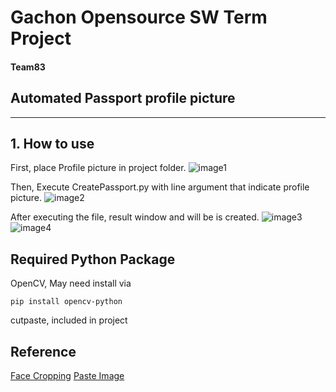 # Gachon Opensource SW Term Project
#### Team83

## Automated Passport profile picture
---

## 1. How to use

First, place Profile picture in project folder.
![image1](https://drive.google.com/uc?export=view&id=16Md6ne8M3MzhPIZ56xDQc4r1AdfLOUo_)

Then, Execute CreatePassport.py with line argument that indicate profile picture.
![image2](https://drive.google.com/uc?export=view&id=17O0ictCTZ7q2uu_N8JJcn68HpxoaRtDb)

After executing the file, result window and will be is created.
![image3](https://drive.google.com/uc?export=view&id=1g1DYG_Zi7raE1K83qro836y8Q2L-eQQ4)
![image4](https://drive.google.com/uc?export=view&id=1sJeQWV7B2FJHm-0yeyY530zXotmNQOt7)

## Required Python Package
OpenCV, May need install via
```
pip install opencv-python
```
cutpaste, included in project

## Reference

[Face Cropping](https://medium.com/@vabhinav991222/face-detection-and-cropping-using-opencv-in-python-ac5f51767878)
[Paste Image](https://datahacker.rs/012-blending-and-pasting-images-using-opencv/#Overlaying-Without-Blending---pasting)
